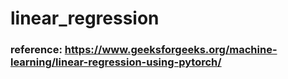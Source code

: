 # linear_regression
### reference: https://www.geeksforgeeks.org/machine-learning/linear-regression-using-pytorch/

